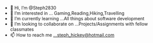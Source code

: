 - 👋 Hi, I’m @Steph2830
- 👀 I’m interested in ... Gaming,Reading,Hiking,Travelling
- 🌱 I’m currently learning ...All things about software development
- 💞️ I’m looking to collaborate on ...Projects/Assignments with fellow classmates
- 📫 How to reach me ...steph_hickey@hotmail.com

<!---
Steph2830/Steph2830 is a ✨ special ✨ repository because its `README.md` (this file) appears on your GitHub profile.
You can click the Preview link to take a look at your changes.
--->

